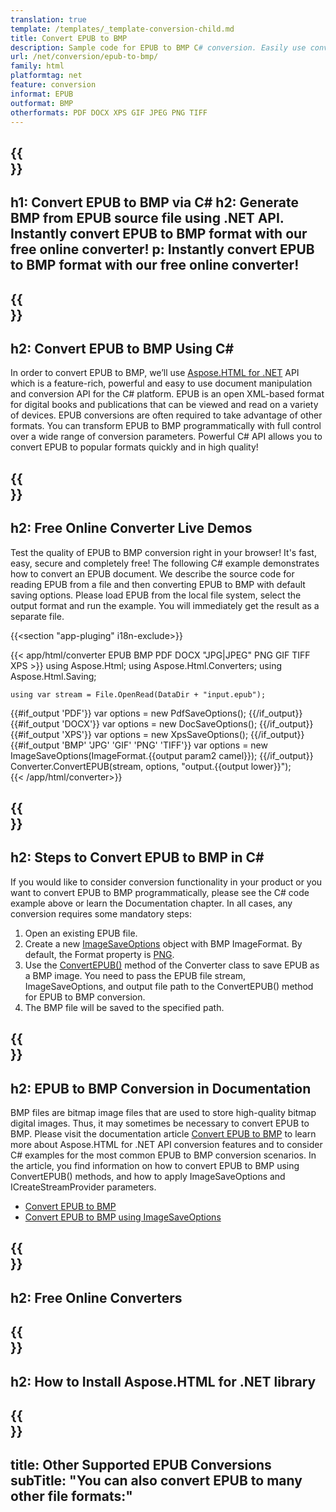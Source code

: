 ```yaml
---
translation: true
template: /templates/_template-conversion-child.md
title: Convert EPUB to BMP
description: Sample code for EPUB to BMP C# conversion. Easily use converter API within ASP.NET or any .NET application. Try online EPUB to BMP Converter for free!
url: /net/conversion/epub-to-bmp/
family: html
platformtag: net
feature: conversion
informat: EPUB
outformat: BMP
otherformats: PDF DOCX XPS GIF JPEG PNG TIFF
---
```


{{<section banner>}}
---
h1: Convert EPUB to BMP via C#
h2: Generate BMP from EPUB source file using .NET API. Instantly convert EPUB to BMP format with our free online converter!
p: Instantly convert EPUB to BMP format with our free online converter!
---

{{<section overview>}}
---
h2: Convert EPUB to BMP Using C#
---

In order to convert EPUB to BMP, we’ll use [Aspose.HTML for .NET](https://products.aspose.com/html/net/) API which is a feature-rich, powerful and easy to use document manipulation and conversion API for the C# platform. EPUB is an open XML-based format for digital books and publications that can be viewed and read on a variety of devices. EPUB conversions are often required to take advantage of other formats. You can transform EPUB to BMP programmatically with full control over a wide range of conversion parameters. Powerful C# API allows you to convert EPUB to popular formats quickly and in high quality!

{{<section demos>}}
---
h2: Free Online Converter Live Demos
---

Test the quality of EPUB to BMP conversion right in your browser! It's fast, easy, secure and completely free! The following C# example demonstrates how to convert an EPUB document. We describe the source code for reading EPUB from a file and then converting EPUB to BMP with default saving options. Please load EPUB from the local file system, select the output format and run the example. You will immediately get the result as a separate file.

{{<section "app-pluging" i18n-exclude>}}

{{< app/html/converter EPUB BMP PDF DOCX "JPG|JPEG" PNG GIF TIFF XPS >}}
using Aspose.Html;
using Aspose.Html.Converters;
using Aspose.Html.Saving;

    using var stream = File.OpenRead(DataDir + "input.epub");
{{#if_output 'PDF'}}
    var options = new PdfSaveOptions();
{{/if_output}}
{{#if_output 'DOCX'}}
    var options = new DocSaveOptions();
{{/if_output}}
{{#if_output 'XPS'}}
    var options = new XpsSaveOptions();
{{/if_output}}
{{#if_output 'BMP' 'JPG' 'GIF' 'PNG' 'TIFF'}}
    var options = new ImageSaveOptions(ImageFormat.{{output param2 camel}});
{{/if_output}}
    Converter.ConvertEPUB(stream, options, "output.{{output lower}}");   
{{< /app/html/converter>}}


{{<section steps>}}
---
h2: Steps to Convert EPUB to BMP in C#
---

If you would like to consider conversion functionality in your product or you want to convert EPUB to BMP programmatically, please see the C# code example above or learn the Documentation chapter. In all cases, any conversion requires some mandatory steps:

1.  Open an existing EPUB file.
1.  Create a new [ImageSaveOptions](https://apireference.aspose.com/html/net/aspose.html.saving/imagesaveoptions) object with BMP ImageFormat. By default, the Format property is [PNG](https://apireference.aspose.com/html/net/aspose.html.rendering.image/imageformat).
1.  Use the [ConvertEPUB()](https://apireference.aspose.com/html/net/aspose.html.converters.converter/convertepub/methods/27) method of the Converter class to save EPUB as a BMP image. You need to pass the EPUB file stream, ImageSaveOptions, and output file path to the ConvertEPUB() method for EPUB to BMP conversion.
1.  The BMP file will be saved to the specified path.


{{<section documentation>}}
---
h2: EPUB to BMP Conversion in Documentation
---

BMP files are bitmap image files that are used to store high-quality bitmap digital images. Thus, it may sometimes be necessary to convert EPUB to BMP. Please visit the documentation article [Convert EPUB to BMP](https://docs.aspose.com/html/net/converting-between-formats/html-to-bmp/) to learn more about Aspose.HTML for .NET API conversion features and to consider C# examples for the most common EPUB to BMP conversion scenarios. In the article, you find information on how to convert EPUB to BMP using ConvertEPUB() methods, and how to apply ImageSaveOptions and ICreateStreamProvider parameters.

  - <a href="https://docs.aspose.com/html/net/converting-between-formats/epub-to-bmp/#convert-epub-to-bmp" target="_blank">Convert EPUB to BMP</a>
  - <a href="https://docs.aspose.com/html/net/converting-between-formats/epub-to-bmp/#convert-epub-to-bmp-using-imagesaveoptions" target="_blank">Convert EPUB to BMP using ImageSaveOptions</a>  

{{<section online-converters>}}
---
h2: Free Online Converters
---

{{<section get-started>}}
---
h2: How to Install Aspose.HTML for .NET library
---

{{<section other-conversions>}}
---
title: Other Supported EPUB Conversions
subTitle: "You can also convert EPUB to many other file formats:"
---